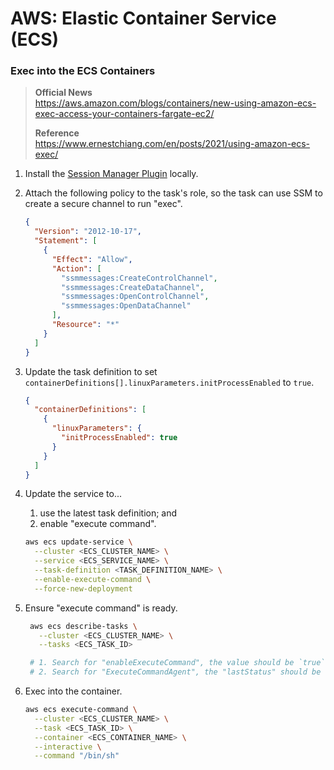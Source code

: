 # AWS: Elastic Container Service (ECS)

### Exec into the ECS Containers

> **Official News**  
> https://aws.amazon.com/blogs/containers/new-using-amazon-ecs-exec-access-your-containers-fargate-ec2/
>
> **Reference**  
> https://www.ernestchiang.com/en/posts/2021/using-amazon-ecs-exec/

1. Install the [Session Manager Plugin](https://docs.aws.amazon.com/systems-manager/latest/userguide/session-manager-working-with-install-plugin.html) locally.

2. Attach the following policy to the task's role, so the task can use SSM to create a secure channel to run "exec".

   ```json
   {
     "Version": "2012-10-17",
     "Statement": [
       {
         "Effect": "Allow",
         "Action": [
           "ssmmessages:CreateControlChannel",
           "ssmmessages:CreateDataChannel",
           "ssmmessages:OpenControlChannel",
           "ssmmessages:OpenDataChannel"
         ],
         "Resource": "*"
       }
     ]
   }
   ```

3. Update the task definition to set `containerDefinitions[].linuxParameters.initProcessEnabled` to `true`.

   ```json
   {
     "containerDefinitions": [
       {
         "linuxParameters": {
           "initProcessEnabled": true
         }
       }
     ]
   }
   ```

4. Update the service to...

   1. use the latest task definition; and
   2. enable "execute command".

   ```sh
   aws ecs update-service \
     --cluster <ECS_CLUSTER_NAME> \
     --service <ECS_SERVICE_NAME> \
     --task-definition <TASK_DEFINITION_NAME> \
     --enable-execute-command \
     --force-new-deployment
   ```

5. Ensure "execute command" is ready.

   ```sh
    aws ecs describe-tasks \
      --cluster <ECS_CLUSTER_NAME> \
      --tasks <ECS_TASK_ID>

    # 1. Search for "enableExecuteCommand", the value should be `true`.
    # 2. Search for "ExecuteCommandAgent", the "lastStatus" should be `RUNNING`.
   ```

6. Exec into the container.

   ```sh
   aws ecs execute-command \
     --cluster <ECS_CLUSTER_NAME> \
     --task <ECS_TASK_ID> \
     --container <ECS_CONTAINER_NAME> \
     --interactive \
     --command "/bin/sh"
   ```
